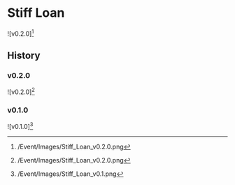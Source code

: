 # Stiff Loan

![v0.2.0][^v0.2.0]

## History

### v0.2.0

![v0.2.0][^v0.2.0]

### v0.1.0

![v0.1.0][^v0.1.0]

[^v0.1.0]: /Event/Images/Stiff_Loan_v0.1.png
[^v0.2.0]: /Event/Images/Stiff_Loan_v0.2.0.png
